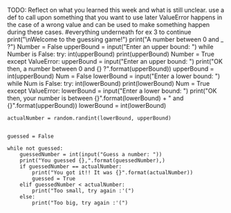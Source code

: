 TODO: Reflect on what you learned this week and what is still unclear.
use a def to call upon something that you want to use later
ValueError happens in the case of a wrong value and can be used to make something happen during these cases.
#everything underneath for ex 3 to continue
    print("\nWelcome to the guessing game!")
    print("A number between 0 and _ ?")
    Number = False
    upperBound = input("Enter an upper bound: ")
    while Number is False:
      try:
        int(upperBound)
        print(upperBound)
        Number = True
      except ValueError:
        upperBound = input("Enter an upper bound: ")
    print("OK then, a number between 0 and {} ?".format(upperBound))
    upperBound = int(upperBound)
    Num = False
    lowerBound = input("Enter a lower bound: ")
    while Num is False:
      try:
        int(lowerBound)
        print(lowerBound)
        Num = True
      except ValueError:
        lowerBound = input("Enter a lower bound: ")
    print("OK then, your number is between {}".format(lowerBound) + " and {}".format(upperBound))
    lowerBound = int(lowerBound)

    actualNumber = random.randint(lowerBound, upperBound)


    guessed = False

    while not guessed:
        guessedNumber = int(input("Guess a number: "))
        print("You guessed {},".format(guessedNumber),)
        if guessedNumber == actualNumber:
            print("You got it!! It was {}".format(actualNumber))
            guessed = True
        elif guessedNumber < actualNumber:
            print("Too small, try again :'(")
        else:
            print("Too big, try again :'(")